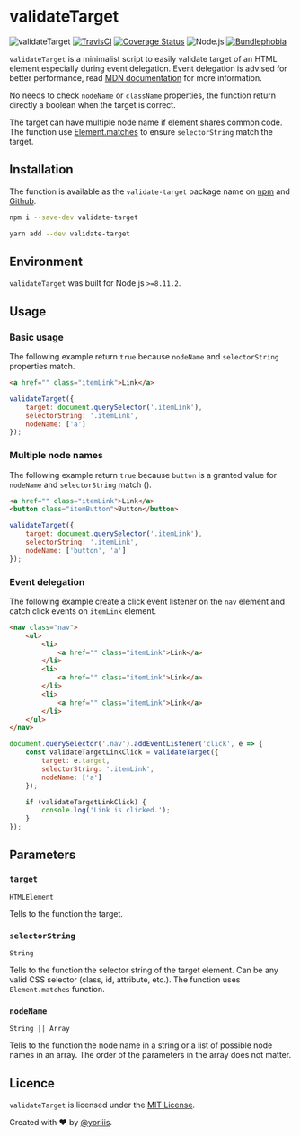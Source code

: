 # validateTarget

![validateTarget](https://img.shields.io/badge/validate--target-v2.0.0-546e7a.svg?style=for-the-badge) [![TravisCI](https://img.shields.io/travis/com/yoriiis/validate-target/master?style=for-the-badge)](https://travis-ci.com/yoriiis/validate-target) [![Coverage Status](https://img.shields.io/coveralls/github/yoriiis/validate-target?style=for-the-badge)](https://coveralls.io/github/yoriiis/validate-target?branch=master) ![Node.js](https://img.shields.io/node/v/validate-target?style=for-the-badge) [![Bundlephobia](https://img.shields.io/bundlephobia/minzip/validate-target?style=for-the-badge)](https://bundlephobia.com/result?p=validate-target@latest)

`validateTarget` is a minimalist script to easily validate target of an HTML element especially during event delegation. Event delegation is advised for better performance, read [MDN documentation](https://developer.mozilla.org/en-US/docs/Learn/JavaScript/Building_blocks/Events#Event_delegation) for more information.

No needs to check `nodeName` or `className` properties, the function return directly a boolean when the target is correct.

The target can have multiple node name if element shares common code. The function use [Element.matches](https://developer.mozilla.org/fr/docs/Web/API/Element/matches) to ensure `selectorString` match the target.

## Installation

The function is available as the `validate-target` package name on [npm](https://www.npmjs.com/package/validate-target) and [Github](https://github.com/yoriiis/validate-target).

```bash
npm i --save-dev validate-target
```

```bash
yarn add --dev validate-target
```

## Environment

`validateTarget` was built for Node.js `>=8.11.2`.

## Usage

### Basic usage

The following example return `true` because `nodeName` and `selectorString` properties match.

```html
<a href="" class="itemLink">Link</a>
```

```javascript
validateTarget({
    target: document.querySelector('.itemLink'),
    selectorString: '.itemLink',
    nodeName: ['a']
});
```

### Multiple node names

The following example return `true` because `button` is a granted value for `nodeName` and `selectorString` match ().

```html
<a href="" class="itemLink">Link</a>
<button class="itemButton">Button</button>
```

```javascript
validateTarget({
    target: document.querySelector('.itemLink'),
    selectorString: '.itemLink',
    nodeName: ['button', 'a']
});
```

### Event delegation

The following example create a click event listener on the `nav` element and catch click events on `itemLink` element.

```html
<nav class="nav">
    <ul>
        <li>
            <a href="" class="itemLink">Link</a>
        </li>
        <li>
            <a href="" class="itemLink">Link</a>
        </li>
        <li>
            <a href="" class="itemLink">Link</a>
        </li>
    </ul>
</nav>
```

```javascript
document.querySelector('.nav').addEventListener('click', e => {
    const validateTargetLinkClick = validateTarget({
        target: e.target,
        selectorString: '.itemLink',
        nodeName: ['a']
    });

    if (validateTargetLinkClick) {
        console.log('Link is clicked.');
    }
});
```

## Parameters

### `target`

`HTMLElement`

Tells to the function the target.

### `selectorString`

`String`

Tells to the function the selector string of the target element. Can be any valid CSS selector (class, id, attribute, etc.). The function uses `Element.matches` function.

### `nodeName`

`String || Array`

Tells to the function the node name in a string or a list of possible node names in an array. The order of the parameters in the array does not matter.

## Licence

`validateTarget` is licensed under the [MIT License](http://opensource.org/licenses/MIT).

Created with ♥ by [@yoriiis](http://github.com/yoriiis).
